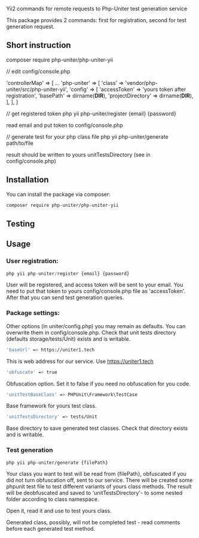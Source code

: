 Yii2 commands for remote requests to Php-Uniter test generation service

This package provides 2 commands: first for registration, second for test generation request.

## Short instruction
composer require php-uniter/php-uniter-yii

// edit config/console.php

'controllerMap' => [
...
    'php-uniter' => [
        'class' => 'vendor/php-uniter/src/php-uniter-yii',
        'config' => [
            'accessToken'         => 'yours token after registration',
            'basePath'            => dirname(__DIR__),
            'projectDirectory'    => dirname(__DIR__),
        ],
    ],
]

// get registered token
php yii php-uniter/register {email} {password}

read email and put token to config/console.php

// generate test for your php class file
php yii php-uniter/generate path/to/file

result should be written to yours unitTestsDirectory (see in config/console.php)


## Installation

You can install the package via composer:

```bash
composer require php-uniter/php-uniter-yii
```
## Testing

## Usage

### User registration:
```php
php yii php-uniter/register {email} {password}
```
User will be registered, and access token will be sent to your email. You need to put that token to yours config/console.php file as 'accessToken'. After that you can send test generation queries.

### Package settings:

Other options (in uniter/config.php) you may remain as defaults. You can overwrite them in config/console.php. Check that unit tests directory (defaults storage/tests/Unit) exists and is writable.


```bash
'baseUrl' => https://uniter1.tech
```
This is web address for our service. Use https://uniter1.tech

```bash
'obfuscate' => true
```
Obfuscation option. Set it to false if you need no obfuscation for you code.
```bash
'unitTestBaseClass' => PHPUnit\Framework\TestCase
```
Base framework for yours test class.
```bash
'unitTestsDirectory' => tests/Unit
```
Base directory to save generated test classes. Check that directory exists and is writable.

### Test generation
```bash
php yii php-uniter/generate {filePath}
```
Your class you want to test will be read from {filePath}, obfuscated if you did not turn obfuscation off, sent to our service. There will be created some phpunit test file to test different variants of yours class methods. The result will be deobfuscated and saved to 'unitTestsDirectory'- to some nested folder according to class namespace.

Open it, read it and use to test yours class.

Generated class, possibly, will not be completed test - read comments before each generated test method.